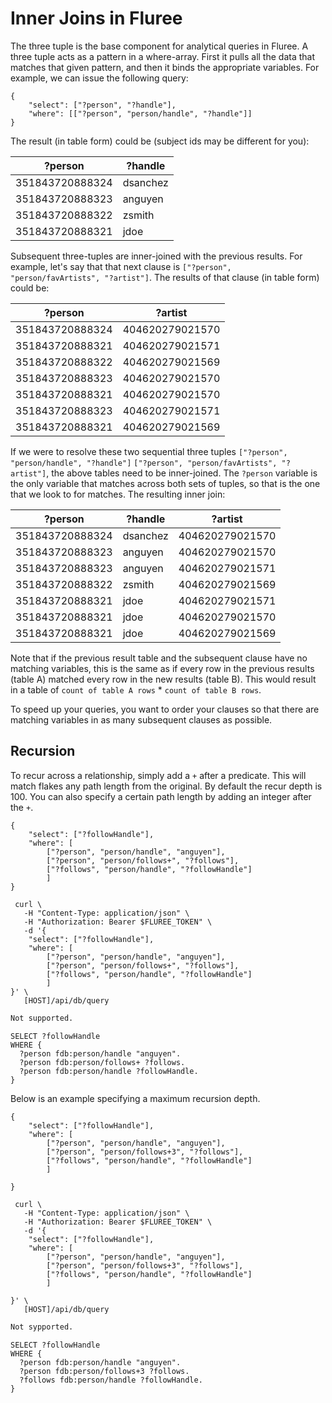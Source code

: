 # Inner Joins in Fluree

The three tuple is the base component for analytical queries in Fluree. A three
tuple acts as a pattern in a where-array. First it pulls all the data that matches
that given pattern, and then it binds the appropriate variables. For example, we
can issue the following query:

```all
{
    "select": ["?person", "?handle"],
    "where": [["?person", "person/handle", "?handle"]]
}
```

The result (in table form) could be (subject ids may be different for you):

?person | ?handle
-- | --
351843720888324 | dsanchez
351843720888323 | anguyen
351843720888322 | zsmith
351843720888321 | jdoe

Subsequent three-tuples are inner-joined with the previous results.
For example, let's say that that next clause is
`["?person", "person/favArtists", "?artist"]`. The results of that clause
(in table form) could be:

?person | ?artist
-- | --
351843720888324 | 404620279021570
351843720888321 | 404620279021571
351843720888322 | 404620279021569
351843720888323 | 404620279021570
351843720888321 | 404620279021570
351843720888323 | 404620279021571
351843720888321 | 404620279021569

If we were to resolve these two sequential three tuples
`["?person", "person/handle", "?handle"]`
`["?person", "person/favArtists", "?artist"]`, the above tables need to be inner-joined.
The `?person` variable is the only variable that matches across both sets of tuples,
so that is the one that we look to for matches. The resulting inner join:

?person | ?handle | ?artist
-- | -- | --
351843720888324 | dsanchez | 404620279021570
351843720888323 | anguyen | 404620279021570
351843720888323 | anguyen | 404620279021571
351843720888322 | zsmith | 404620279021569
351843720888321 | jdoe | 404620279021571
351843720888321 | jdoe | 404620279021570
351843720888321 | jdoe | 404620279021569

Note that if the previous result table and the subsequent clause have no matching
variables, this is the same as if every row in the previous results (table A)
matched every row in the new results (table B). This would result in a table of
`count of table A rows` * `count of table B rows`.

To speed up your queries, you want to order your clauses so that there are matching
variables in as many subsequent clauses as possible.

## Recursion

To recur across a relationship, simply add a `+` after a predicate. This will match
flakes any path length from the original. By default the recur depth is 100. You
can also specify a certain path length by adding an integer after the `+`.

```flureeql
{
    "select": ["?followHandle"],
    "where": [
        ["?person", "person/handle", "anguyen"],
        ["?person", "person/follows+", "?follows"],
        ["?follows", "person/handle", "?followHandle"]
        ]  
}
```

```curl
 curl \
   -H "Content-Type: application/json" \
   -H "Authorization: Bearer $FLUREE_TOKEN" \
   -d '{
    "select": ["?followHandle"],
    "where": [
        ["?person", "person/handle", "anguyen"],
        ["?person", "person/follows+", "?follows"],
        ["?follows", "person/handle", "?followHandle"]
        ]  
}' \
   [HOST]/api/db/query
```

```graphql
Not supported.
```

```sparql
SELECT ?followHandle
WHERE {
  ?person fdb:person/handle "anguyen".
  ?person fdb:person/follows+ ?follows.
  ?person fdb:person/handle ?followHandle.
}
```

Below is an example specifying a maximum recursion depth.

```flureeql
{
    "select": ["?followHandle"],
    "where": [
        ["?person", "person/handle", "anguyen"],
        ["?person", "person/follows+3", "?follows"],
        ["?follows", "person/handle", "?followHandle"]
        ]
    
}
```

```curl
 curl \
   -H "Content-Type: application/json" \
   -H "Authorization: Bearer $FLUREE_TOKEN" \
   -d '{
    "select": ["?followHandle"],
    "where": [
        ["?person", "person/handle", "anguyen"],
        ["?person", "person/follows+3", "?follows"],
        ["?follows", "person/handle", "?followHandle"]
        ]
    
}' \
   [HOST]/api/db/query
```

```graphql
Not sypported.
```

```sparql
SELECT ?followHandle
WHERE {
  ?person fdb:person/handle "anguyen".
  ?person fdb:person/follows+3 ?follows.
  ?follows fdb:person/handle ?followHandle.
}
```
